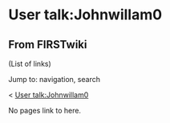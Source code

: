 # User talk:Johnwillam0

## From FIRSTwiki

(List of links)

Jump to: navigation, search

< [User talk:Johnwillam0](/index.php?title=User_talk:Johnwillam0&redirect=no "User
talk:Johnwillam0")

No pages link to here.
